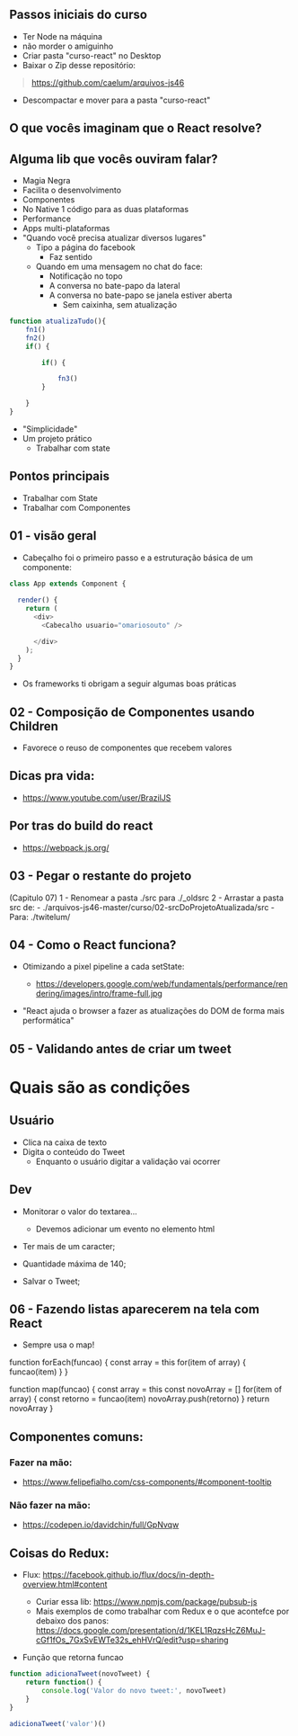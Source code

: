 ## Passos iniciais do curso
- Ter Node na máquina
- não morder o amiguinho
- Criar pasta "curso-react" no Desktop
- Baixar o Zip desse repositório:
> https://github.com/caelum/arquivos-js46
- Descompactar e mover para a pasta
"curso-react"


## O que vocês imaginam que o React resolve?
## Alguma lib que vocês ouviram falar?
- Magia Negra
- Facilita o desenvolvimento
- Componentes
- No Native 1 código para as duas plataformas
- Performance
- Apps multi-plataformas
- "Quando você precisa atualizar diversos lugares"
    - Tipo a página do facebook
        - Faz sentido
    - Quando em uma mensagem no chat do face:
        - Notificação no topo
        - A conversa no bate-papo da lateral
        - A conversa no bate-papo se janela estiver aberta
            - Sem caixinha, sem atualização
```js
function atualizaTudo(){
    fn1()
    fn2()
    if() {

        if() {

            fn3()
        }

    }
}
```
- "Simplicidade"
- Um projeto prático
    - Trabalhar com state

## Pontos principais
- Trabalhar com State
- Trabalhar com Componentes


## 01 - visão geral
- Cabeçalho foi o primeiro passo e a estruturação básica de um componente:
```js
class App extends Component {
  
  render() {
    return (
      <div>
        <Cabecalho usuario="omariosouto" />

      </div>
    );
  }
}
```
- Os frameworks ti obrigam a seguir algumas boas práticas

## 02 - Composição de Componentes usando Children
- Favorece o reuso de componentes que recebem valores


## Dicas pra vida:
- https://www.youtube.com/user/BrazilJS

## Por tras do build do react
- https://webpack.js.org/



## 03 - Pegar o restante do projeto
(Capitulo 07)
1 - Renomear a pasta ./src para ./_oldsrc
2 - Arrastar a pasta src de:
    - ./arquivos-js46-master/curso/02-srcDoProjetoAtualizada/src
    - Para: ./twitelum/

## 04 - Como o React funciona?
- Otimizando a pixel pipeline a cada setState:
    - https://developers.google.com/web/fundamentals/performance/rendering/images/intro/frame-full.jpg

- "React ajuda o browser a fazer as atualizações do DOM de forma mais performática"

## 05 - Validando antes de criar um tweet
# Quais são as condições

## Usuário
- Clica na caixa de texto
- Digita o conteúdo do Tweet
    - Enquanto o usuário digitar a validação vai ocorrer


## Dev
- Monitorar o valor do textarea...
    - Devemos adicionar um evento no elemento html
- Ter mais de um caracter;
- Quantidade máxima de 140;

- Salvar o Tweet;


## 06 - Fazendo listas aparecerem na tela com React

- Sempre usa o map!

function forEach(funcao) {
    const array = this
    for(item of array) {
        funcao(item)
    }
}

function map(funcao) {
    const array = this
    const novoArray = []
    for(item of array) {
        const retorno = funcao(item)
        novoArray.push(retorno)
    }
    return novoArray
}



## Componentes comuns:
### Fazer na mão:
- https://www.felipefialho.com/css-components/#component-tooltip
### Não fazer na mão:
- https://codepen.io/davidchin/full/GpNvqw

## Coisas do Redux:
- Flux: https://facebook.github.io/flux/docs/in-depth-overview.html#content
    - Curiar essa lib: https://www.npmjs.com/package/pubsub-js
    - Mais exemplos de como trabalhar com Redux e o que acontefce por debaixo dos panos: https://docs.google.com/presentation/d/1KEL1RqzsHcZ6MuJ-cGf1fOs_7GxSvEWTe32s_ehHVrQ/edit?usp=sharing

- Função que retorna funcao
```js
function adicionaTweet(novoTweet) {
	return function() {
		console.log('Valor do novo tweet:', novoTweet)
	}
}

adicionaTweet('valor')()
```